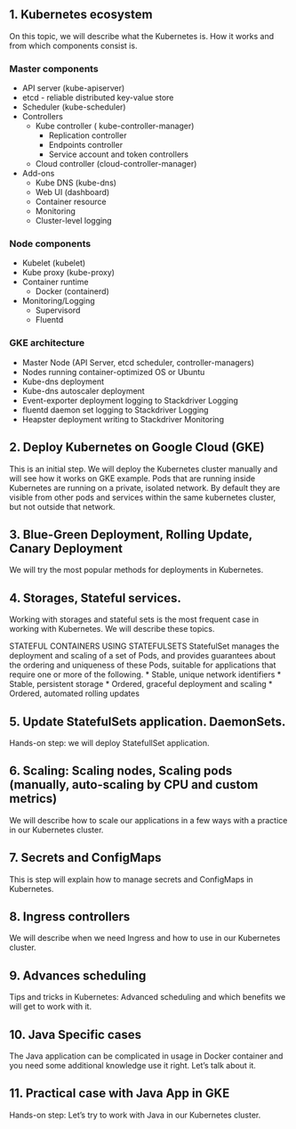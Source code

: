 ## 1. Kubernetes ecosystem

On this topic, we will describe what the Kubernetes is. How it works and from which components consist is.

### Master components

 * API server (kube-apiserver)
 * etcd - reliable distributed key-value store
 * Scheduler (kube-scheduler)
 * Controllers
   * Kube controller ( kube-controller-manager)
     * Replication controller
     * Endpoints controller
     * Service account and token controllers
   * Cloud controller (cloud-controller-manager)
 * Add-ons
   * Kube DNS (kube-dns)
   * Web  UI (dashboard)
   * Container resource
   * Monitoring
   * Cluster-level logging


### Node components

 * Kubelet (kubelet)
 * Kube proxy (kube-proxy)
 * Container runtime
   * Docker (containerd)
 * Monitoring/Logging
   * Supervisord
   * Fluentd

### GKE architecture
 * Master Node (API Server, etcd scheduler, controller-managers)
 * Nodes running container-optimized OS or Ubuntu
 * Kube-dns deployment
 * Kube-dns autoscaler deployment
 * Event-exporter deployment logging to Stackdriver Logging
 * fluentd daemon set logging to Stackdriver Logging
 * Heapster deployment writing to Stackdriver Monitoring
 


## 2. Deploy Kubernetes on Google Cloud (GKE)

This is an initial step. We will deploy the Kubernetes cluster manually and will see how it works on GKE example.
Pods that are running inside Kubernetes are running on a private, isolated network. By default they are visible from other pods and services within the same kubernetes cluster, but not outside that network.

## 3. Blue-Green Deployment, Rolling Update, Canary Deployment

We will try the most popular methods for deployments in Kubernetes.

## 4. Storages, Stateful services.

Working with storages and stateful sets is the most frequent case in working with Kubernetes. We will describe these topics.

STATEFUL CONTAINERS USING STATEFULSETS
StatefulSet manages the deployment and scaling of a set of Pods, and provides guarantees about the ordering and uniqueness of these Pods, suitable for applications that require one or more of the following. * Stable, unique network identifiers * Stable, persistent storage * Ordered, graceful deployment and scaling * Ordered, automated rolling updates

## 5. Update StatefulSets application. DaemonSets.

Hands-on step: we will deploy StatefullSet application.

## 6. Scaling: Scaling nodes, Scaling pods (manually, auto-scaling by CPU and custom metrics)

We will describe how to scale our applications in a few ways with a practice in our Kubernetes cluster.

## 7. Secrets and ConfigMaps

This is step will explain how to manage secrets and ConfigMaps in Kubernetes.

## 8. Ingress controllers

We will describe when we need Ingress and how to use in our Kubernetes cluster.

## 9. Advances scheduling

Tips and tricks in Kubernetes: Advanced scheduling and which benefits we will get to work with it.

## 10. Java Specific cases

The Java application can be complicated in usage in Docker container and you need some additional knowledge use it right. Let’s talk about it.

## 11. Practical case with Java App in GKE

Hands-on step: Let’s try to work with Java in our Kubernetes cluster.
